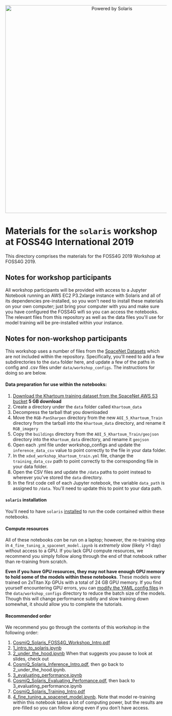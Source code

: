 <p align="center">
<img src="https://github.com/CosmiQ/solaris_tutorials/blob/master/Solaris_FOSS4G_2019/foss4g_solaris.png" width="650" alt="Powered by Solaris">
</p>

# Materials for the `solaris` workshop at FOSS4G International 2019

This directory comprises the materials for the FOSS4G 2019 Workshop at FOSS4G 2019.

## Notes for workshop participants

All workshop participants will be provided with access to a Jupyter Notebook running an AWS EC2 P3.2xlarge instance with Solaris and all of its dependencies pre-installed, so you won't need to install these materials on your own computer; just bring your computer with you and make sure you have configured the FOSS4G wifi so you can access the notebooks. The relevant files from this repository as well as the data files you'll use for model training will be pre-installed within your instance.

## Notes for non-workshop participants

This workshop uses a number of files from the [SpaceNet Datasets](https://spacenet.ai) which are not included within the repository. Specifically, you'll need to add a few subdirectories to the `data` folder here, and update a few of the paths in config and .csv files under `data/workshop_configs`. The instructions for doing so are below.

#### Data preparation for use within the notebooks:

1. [Download the Khartoum training dataset from the SpaceNet AWS S3 bucket](http://s3.amazonaws.com/spacenet-dataset/spacenet-dataset/SpaceNet_Buildings_Dataset_Round2/spacenetV2_Train/AOI_5_Khartoum_Train.tar.gz) __5 GB download__
2. Create a directory under the `data` folder called `Khartoum_data`
3. Decompress the tarball that you downloaded
4. Move the `RGB-PanSharpen` directory from the new `AOI_5_Khartoum_Train` directory from the tarball into the `Khartoum_data` directory, and rename it `RGB_imagery`
5. Copy the `buildings` directory from the `AOI_5_Khartoum_Train/geojson` directory into the `Khartoum_data` directory, and rename it `geojson`
6. Open each .yml file under workshop_configs and update the `inference_data_csv` value to point correctly to the file in your data folder.
7. In the `xdxd_workshop_khartoum_train.yml` file, change the `training_data_csv` path to point correctly to the corresponding file in your data folder.
8. Open the CSV files and update the `/data` paths to point instead to wherever you've stored the `data` directory.
9. In the first code cell of each Jupyter notebook, the variable `data_path` is assigned to `/data`. You'll need to update this to point to your data path.

#### `solaris` installation
You'll need to have `solaris` [installed](https://solaris.readthedocs.io/en/latest/installation.html) to run the code contained within these notebooks.

#### Compute resources
All of these notebooks _can_ be run on a laptop; however, the re-training step in `4_fine_tuning_a_spacenet_model.ipynb` is _extremely_ slow (likely >1 day) without access to a GPU. If you lack GPU compute resources, we recommend you simply follow along through the end of that notebook rather than re-training from scratch.

__Even if you have GPU resources, they may not have enough GPU memory to hold some of the models within these notebooks__. These models were trained on 2xTitan Xp GPUs with a total of 24 GB GPU memory. If you find yourself encountering GPU errors, you can [modify the YAML config files](https://solaris.readthedocs.io/en/latest/tutorials/notebooks/creating_the_yaml_config_file.html) in the `data/workshop_configs` directory to reduce the batch size of the models. Though this will change performance subtly and slow training down somewhat, it should allow you to complete the tutorials.

#### Recommended order

We recommend you go through the contents of this workshop in the following order:
1. [CosmiQ_Solaris_FOSS4G_Workshop_Intro.pdf](https://github.com/CosmiQ/solaris_tutorials/blob/master/Solaris_FOSS4G_2019/CosmiQ_Solaris_FOSS4G_Workshop_Intro.pdf)
2. [1_intro_to_solaris.ipynb](https://github.com/CosmiQ/solaris_tutorials/blob/master/Solaris_FOSS4G_2019/1_intro_to_solaris.ipynb)
3. [2_under_the_hood.ipynb](https://github.com/CosmiQ/solaris_tutorials/blob/master/Solaris_FOSS4G_2019/2_under_the_hood.ipynb) When that suggests you pause to look at slides, check out
4. [CosmiQ_Solaris_Inference_Intro.pdf](https://github.com/CosmiQ/solaris_tutorials/blob/master/Solaris_FOSS4G_2019/CosmiQ_Solaris_Inference_Intro.pdf), then go back to 2_under_the_hood.ipynb.
5. [3_evaluating_performance.ipynb](https://github.com/CosmiQ/solaris_tutorials/blob/master/Solaris_FOSS4G_2019/3_evaluating_performance.ipynb)
6. [CosmiQ_Solaris_Evaluating_Perfomance.pdf](https://github.com/CosmiQ/solaris_tutorials/blob/master/Solaris_FOSS4G_2019/CosmiQ_Solaris_Evaluating_Perfomance.pdf), then back to 3_evaluating_performance.ipynb
7. [CosmiQ_Solaris_Training_Intro.pdf](https://github.com/CosmiQ/solaris_tutorials/blob/master/Solaris_FOSS4G_2019/CosmiQ_Solaris_Training_Intro.pdf)
8. [4_fine_tuning_a_spacenet_model.ipynb](https://github.com/CosmiQ/solaris_tutorials/blob/master/Solaris_FOSS4G_2019/4_fine_tuning_a_spacenet_model.ipynb). Note that model re-training within this notebook takes a lot of computing power, but the results are pre-filled so you can follow along even if you don't have access.
